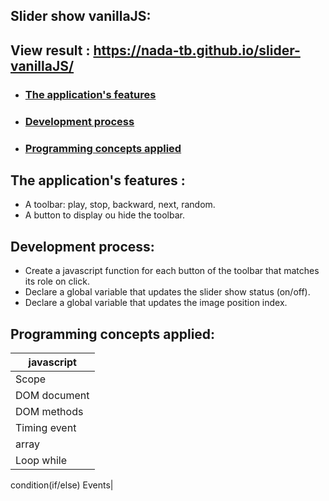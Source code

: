 ## Slider show vanillaJS:
## View result : https://nada-tb.github.io/slider-vanillaJS/

* ### [The application's features](#the-applications-features-)
* ### [Development process](#development-process-1)	
* ### [Programming concepts applied](#programming-concepts-applied-1)

## The application's features :
* A toolbar: play, stop, backward, next, random.
* A button to display ou hide the toolbar.

## Development process:
* Create a javascript function for each button of the toolbar that matches its role on click.
* Declare a global variable that updates the slider show status (on/off).
* Declare a global variable that updates the image position index.

## Programming concepts applied:
javascript |
-----------|
Scope|
DOM document|
DOM methods|
Timing event|
array|
Loop while|
condition(if/else)
Events|
